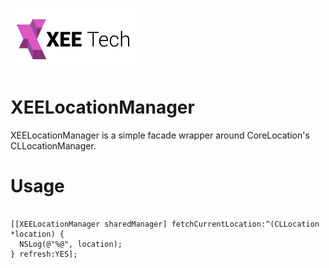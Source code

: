 ![Alt text](/images/xee_01.png)

XEELocationManager
==================
XEELocationManager is a simple facade wrapper around CoreLocation's CLLocationManager.


Usage
==================

```objc

[[XEELocationManager sharedManager] fetchCurrentLocation:^(CLLocation *location) {
  NSLog(@"%@", location);
} refresh:YES];

```
